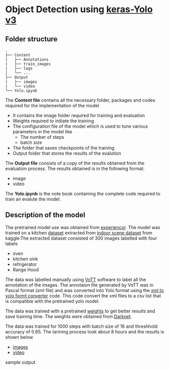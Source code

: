 # Object Detection using [keras-Yolo v3](https://github.com/experiencor/keras-yolo3)

## Folder structure
```
.
├── Content
|   ├── Annotations
|   ├── train_images
|   ├── logs
|   └── ...
├── Output
|   ├── images
|   └── video
└── Yolo.ipynb

```

The **Content file** contains all the necessary folder, packages and codes required for the implementation of the model
- It contains the image folder required for training and evaluation 
- Weights required to initiate the training 
- The configuration file of the model which is used to tune various parameters in the model like
   - The number of steps 
   - batch size
- The folder that saves checkpoints of the training
- Output folder that stores the results of the evalution

The **Output file** consists of a copy of the results obtained from the evaluation process. The results obtained is in the following format:
- image
- video

The **Yolo.ipynb** is the note book containing the complete code required to train an evalute the model.

## Description of the model

The pretrained model use was obtained from [experiencor](https://github.com/experiencor). The model was trained on a kitchen [dataset](Project_Prog/Project_tasks/pract_yolo_3/Train_Images/) extracted from [indoor scene dataset](https://www.kaggle.com/itsahmad/indoor-scenes-cvpr-2019) from kaggle.The extracted dataset consisted of 300 images labelled with four labels
- oven
- kitchen sink
- refrigerator
- Range Hood

The data was labelled manually using [VoTT](https://github.com/microsoft/VoTT) software to label all the annotation of the images. The annotaion file generated by VoTT was in Pascal format (xml file) and was converted into Yolo format using the [xml to yolo formt converter]() code. This code convert the xml files to a csv list that is compatible with the pretrained yolo model. 

The data was trained with a pretrained [weights](Project_Prog/Project_tasks/pract_yolo_3/) to get better results and save training time. The weights were obtained from [Darknet](https://pjreddie.com/darknet/yolo/).

The data was trained for 1000 steps with batch size of 16 and threshhold accuracy of 0.65. The tarining process took about 8 hours and the results is shown below
- [images]()
- [video]()

sample output

![]()
![]()
![]()






